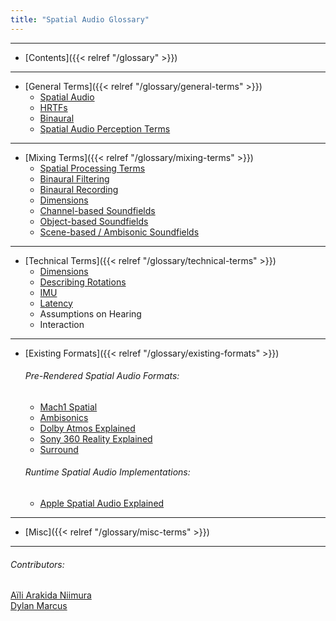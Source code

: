 ```yaml
---
title: "Spatial Audio Glossary"
---
```

---
- [Contents]({{< relref "/glossary" >}})
---
- [General Terms]({{< relref "/glossary/general-terms" >}})
	- [Spatial Audio](general-terms#spatial-audio)
	- [HRTFs](general-terms#HRTF)
	- [Binaural](general-terms#binaural)
	- [Spatial Audio Perception Terms](#general-terms#perception)
---
- [Mixing Terms]({{< relref "/glossary/mixing-terms" >}})
	- [Spatial Processing Terms](mixing-terms#panning)
	- [Binaural Filtering](mixing-terms#binaural-filtering)
	- [Binaural Recording](mixing-terms#binaural-recording)
	- [Dimensions](mixing-terms#3dof)
	- [Channel-based Soundfields](mixing-terms#channel-based)
	- [Object-based Soundfields](mixing-terms#object-based)
	- [Scene-based / Ambisonic Soundfields](mixing-terms#scene-based)
---
- [Technical Terms]({{< relref "/glossary/technical-terms" >}})
	- [Dimensions](technical-terms#3dof)
	- [Describing Rotations](technical-terms#azimuth)
	- [IMU](technical-terms#imu)
	- [Latency](technical-terms#latency)
	- Assumptions on Hearing
	- Interaction
---
- [Existing Formats]({{< relref "/glossary/existing-formats" >}})
	###### Pre-Rendered Spatial Audio Formats:
	- [Mach1 Spatial](existing-formats#mach1-spatial)
	- [Ambisonics](existing-formats#ambisonics)
	- [Dolby Atmos Explained](existing-formats#dolby-atmos)
	- [Sony 360 Reality Explained](existing-formats#sony-360)
	- [Surround](existing-formats#surround)
	###### Runtime Spatial Audio Implementations:
	- [Apple Spatial Audio Explained](existing-formats#apple-spatial-audio)
---
- [Misc]({{< relref "/glossary/misc-terms" >}})
---
###### Contributors:
[Aïli Arakida Niimura](https://github.com/clpng)\
[Dylan Marcus](https://github.com/himwho)